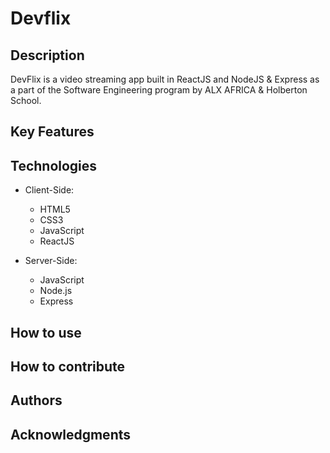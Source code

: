 # Devflix

## Description

DevFlix is a video streaming app built in ReactJS and NodeJS & Express as a part of the Software Engineering program by ALX AFRICA & Holberton School.

## Key Features

## Technologies

- Client-Side:

  - HTML5
  - CSS3
  - JavaScript
  - ReactJS

- Server-Side:

  - JavaScript
  - Node.js
  - Express

## How to use

## How to contribute

## Authors

## Acknowledgments
